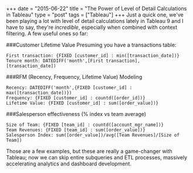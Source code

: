 +++
date = "2015-06-22"
title = "The Power of Level of Detail Calculations in Tableau"
type = "post"
tags = ["Tableau"]
+++
Just a quick one, we've been playing a lot with level of detail calculations lately in Tableau 9 and I have to say, they're _incredible_, especially when combined with context filtering. A few useful ones so far:

###Customer Lifetime Value
Presuming you have a transactions table:

```
First transaction: {FIXED [customer_id] : min([transaction_date])}
Tenure month: DATEDIFF('month',[First transaction], [transaction_date])
```


###RFM (Recency, Frequency, Lifetime Value) Modeling

```
Recency: DATEDIFF('month',{FIXED [customer_id] : max([transaction_date])})
Frequency: {FIXED [customer_id] : countd([order_id])}
Lifetime Value: {FIXED [customer_id] : sum([order_value])}
```


###Salesperson effectiveness (% index vs team average)

```
Size of Team: {FIXED [team_id] : countd([account_mgr_name])}
Team Revenues: {FIXED [team_id] : sum([order_value])}
Salesperson Index: sum([order_value])/avg([Team Revenues]/[Size of Team])
```


Those are a few examples, but these are really a game-changer with Tableau; now we can skip entire subqueries and ETL processes, massively accelerating analytics and dashboard development.
